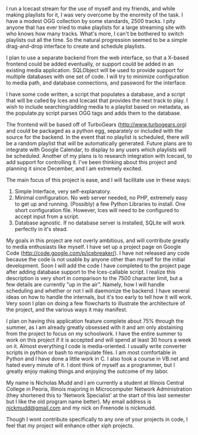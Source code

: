 I run a Icecast stream for the use of myself and my friends, and while making playlists for it, I was very overcome by the enormity of the task. I have a modest OGG collection by some standards, 2500 tracks. I pity anyone that has ever tried to make playlists for a large streaming site with who knows how many tracks. What's more, I can't be bothered to switch playlists out all the time. So the natural progression seemed to be a simple drag-and-drop interface to create and schedule playlists.

I plan to use a separate backend from the web interface, so that a X-based frontend could be added eventually, or support could be added in an existing media application. SQLObject will be used to provide support for multiple databases with one set of code. I will try to minimize configuration to media path, and database connections, and password for the interface.

I have some code written, a script that populates a database, and a script that will be called by Ices and Icecast that provides the next track to play. I wish to include searching/adding media to a playlist based on metadata, as the populate.py script parses OGG tags and adds them to the database.

The frontend will be based off of TurboGears (http://www.turbogears.org) and could be packaged as a python egg, separately or included with the source for the backend. In the event that no playlist is scheduled, there will be a random playlist that will be automatically generated. Future plans are to integrate with Google Calendar, to display to any users which playlists will be scheduled. Another of my plans is to research integration with Icecast, to add support for controlling it. I've been thinking about this project and planning it since December, and I am extremely excited.

The main focus of this project is ease, and I will facilitate use in these ways:

1. Simple Interface, very self-explanatory.
2. Minimal configuration. No web server needed, no PHP, extremely easy to get up and running. (Possibly) a few Python Libraries to install. One short configuration file. However, Ices will need to be configured to accept input from a script.
3. Database agnostic. If no database server is installed, SQLite will work perfectly in it's stead.

My goals in this project are not overly ambitious, and will contribute greatly to media enthusiasts like myself. I have set up a project page on Google Code (http://code.google.com/p/icebreaker/). I have not released any code because the code is not usable by anyone other than myself for the initial development. Soon I will add the code I have completed to the project page after adding database support to the Ices-callable script. I realize this description is very short in comparison to the 7500 character limit, but a few details are currently "up in the air". Namely, how I will handle scheduling and whether or not I will daemonize the backend. I have several ideas on how to handle the internals, but it's too early to tell how it will work. Very soon I plan on doing a few flowcharts to illustrate the architecture of the project, and the various ways it may manifest.

I plan on having this application feature complete about 75% through the summer, as I am already greatly obsessed with it and am only abstaining from the project to focus on my schoolwork. I have the entire summer to work on this project if it is accepted and will spend at least 30 hours a week on it. Almost everything I code is media-oriented. I usually write converter scripts in python or bash to manipulate files. I am most comfortable in Python and I have done a little work in C. I also took a course in VB.net and hated every minute of it. I dont think of myself as a programmer, but I greatly enjoy making things and enjoying the outcome of my labor.

My name is Nicholas Mudd and I am currently a student at Illinois Central College in Peoria, Illinois majoring
in Microcomputer Network Administration (they shortened this to 'Network Specialist' at the start of this last semester but I like the old program name better). My email address is nickmudd@gmail.com and my nick on Freenode is nickmudd.

Though I wont contribute specifically to any one of your projects in code, I feel that my project will enhance other xiph projects.

